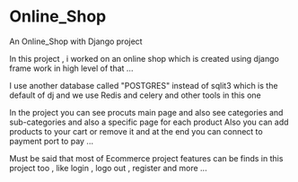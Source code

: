 # Online_Shop
An Online_Shop with Django project

In this project , i worked on an online shop which is created using django frame work in high level of that ...

I use another database called "POSTGRES" instead of sqlit3 which is the default of dj and we use Redis and celery and other tools in this one

In the project you can see procuts main page and also see categories and sub-categories and also a specific page for each product
Also you can add products to your cart or remove it and at the end you can connect to payment port to pay ...

Must be said that most of Ecommerce project features can be finds in this project too , like login , logo out , register and more ...

